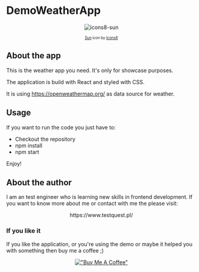 # DemoWeatherApp

<div align="center">

![icons8-sun](https://user-images.githubusercontent.com/12681598/196999826-a21a55ec-1d85-462d-b482-af1ff28a2740.gif)

<sub><sup ><a target="_blank" href="https://icons8.com/icon/LSiA0D7qJ1zr/sun">Sun</a> icon by <a target="_blank" href="https://icons8.com">Icons8</a></sup></sub>
</div>



## About the app

This is the weather app you need. 
It's only for showcase purposes.

The application is build with React and styled with CSS.

It is using https://openweathermap.org/ as data source for weather.

## Usage

If you want to run the code you just have to:
- Checkout the repository
- npm install
- npm start

Enjoy!

## About the author

I am an test engineer who is learning new skills in frontend development.
If you want to know more about me or contact with me the please visit: 
<div align="center">
https://www.testquest.pl/
</div>

### If you like it
If you like the application, or you're using the demo or maybe it helped you with something then buy me a coffee ;)
<div align="center">

[!["Buy Me A Coffee"](https://www.buymeacoffee.com/assets/img/custom_images/orange_img.png)](https://www.buymeacoffee.com/piotrhabecZ)  
</div>
